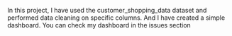 In this project, I have used the customer_shopping_data  dataset and performed data cleaning on specific columns. And I have created a simple dashboard. You can check my dashboard in the issues section
